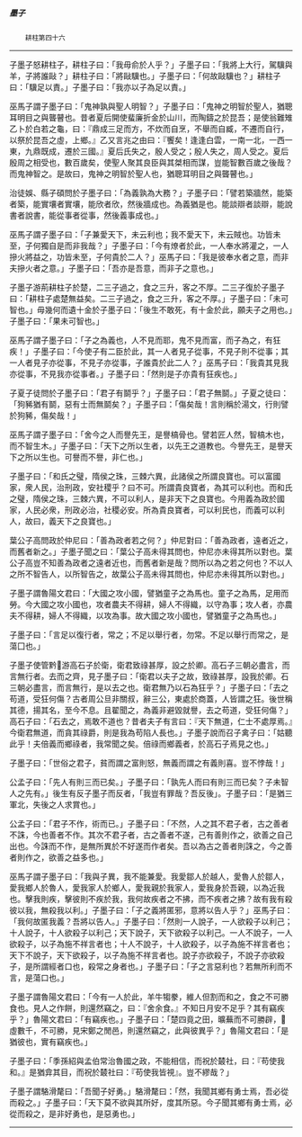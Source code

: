

##### 墨子
　　`耕柱第四十六`

* * *

子墨子怒耕柱子，耕柱子曰：「我毋俞於人乎？」子墨子曰：「我將上大行，駕驥與羊，子將誰敺？」耕柱子曰：「將敺驥也。」子墨子曰：「何故敺驥也？」耕柱子曰：「驥足以責。」子墨子曰：「我亦以子為足以責。」

巫馬子謂子墨子曰：「鬼神孰與聖人明智？」子墨子曰：「鬼神之明智於聖人，猶聰耳明目之與聾瞽也。昔者夏后開使蜚廉折金於山川，而陶鑄之於昆吾；是使翁難雉乙卜於白若之龜，曰：『鼎成三足而方，不炊而自烹，不舉而自臧，不遷而自行，以祭於昆吾之虛，上鄉。』乙又言兆之由曰：『饗矣！逢逢白雲，一南一北，一西一東，九鼎既成，遷於三國。』夏后氏失之，殷人受之；殷人失之，周人受之。夏后殷周之相受也，數百歲矣，使聖人聚其良臣與其桀相而謀，豈能智數百歲之後哉？而鬼神智之。是故曰，鬼神之明智於聖人也，猶聰耳明目之與聾瞽也。」

治徒娛、縣子碩問於子墨子曰：「為義孰為大務？」子墨子曰：「譬若築牆然，能築者築，能實壤者實壤，能欣者欣，然後牆成也。為義猶是也。能談辯者談辯，能說書者說書，能從事者從事，然後義事成也。」

巫馬子謂子墨子曰：「子兼愛天下，未云利也；我不愛天下，未云賊也。功皆未至，子何獨自是而非我哉？」子墨子曰：「今有燎者於此，一人奉水將灌之，一人摻火將益之，功皆未至，子何貴於二人？」巫馬子曰：「我是彼奉水者之意，而非夫摻火者之意。」子墨子曰：「吾亦是吾意，而非子之意也。」

子墨子游荊耕柱子於楚，二三子過之，食之三升，客之不厚。二三子復於子墨子曰：「耕柱子處楚無益矣。二三子過之，食之三升，客之不厚。」子墨子曰：「未可智也。」毋幾何而遺十金於子墨子曰：「後生不敢死，有十金於此，願夫子之用也。」子墨子曰：「果未可智也。」

巫馬子謂子墨子曰：「子之為義也，人不見而耶，鬼不見而富，而子為之，有狂疾！」子墨子曰：「今使子有二臣於此，其一人者見子從事，不見子則不從事；其一人者見子亦從事，不見子亦從事，子誰貴於此二人？」巫馬子曰：「我貴其見我亦從事，不見我亦從事者。」子墨子曰：「然則是子亦貴有狂疾也。」

子夏子徒問於子墨子曰：「君子有鬬乎？」子墨子曰：「君子無鬬。」子夏之徒曰：「狗豨猶有鬬，惡有士而無鬬矣？」子墨子曰：「傷矣哉！言則稱於湯文，行則譬於狗豨，傷矣哉！」

巫馬子謂子墨子曰：「舍今之人而譽先王，是譽槁骨也。譬若匠人然，智槁木也，而不智生木。」子墨子曰：「天下之所以生者，以先王之道教也。今譽先王，是譽天下之所以生也。可譽而不譽，非仁也。」

子墨子曰：「和氏之璧，隋侯之珠，三棘六異，此諸侯之所謂良寶也。可以富國家，衆人民，治刑政，安社稷乎？曰不可。所謂貴良寶者，為其可以利也。而和氏之璧，隋侯之珠，三棘六異，不可以利人，是非天下之良寶也。今用義為政於國家，人民必衆，刑政必治，社稷必安。所為貴良寶者，可以利民也，而義可以利人，故曰，義天下之良寶也。」

葉公子高問政於仲尼曰：「善為政者若之何？」仲尼對曰：「善為政者，遠者近之，而舊者新之。」子墨子聞之曰：「葉公子高未得其問也，仲尼亦未得其所以對也。葉公子高豈不知善為政者之遠者近也，而舊者新是哉？問所以為之若之何也？不以人之所不智告人，以所智告之，故葉公子高未得其問也，仲尼亦未得其所以對也。」

子墨子謂魯陽文君曰：「大國之攻小國，譬猶童子之為馬也。童子之為馬，足用而勞。今大國之攻小國也，攻者農夫不得耕，婦人不得織，以守為事；攻人者，亦農夫不得耕，婦人不得織，以攻為事。故大國之攻小國也，譬猶童子之為馬也。」

子墨子曰：「言足以復行者，常之；不足以舉行者，勿常。不足以舉行而常之，是蕩囗也。」

子墨子使管黔𣷫游高石子於衛，衛君致祿甚厚，設之於卿。高石子三朝必盡言，而言無行者。去而之齊，見子墨子曰：「衛君以夫子之故，致祿甚厚，設我於卿。石三朝必盡言，而言無行，是以去之也。衛君無乃以石為狂乎？」子墨子曰：「去之苟道，受狂何傷？古者周公旦非關叔，辭三公，東處於商蓋，人皆謂之狂。後世稱其德，揚其名，至今不息。且翟聞之，為義非避毀就譽，去之苟道，受狂何傷？」高石子曰：「石去之，焉敢不道也？昔者夫子有言曰：『天下無道，仁士不處厚焉。』今衛君無道，而貪其祿爵，則是我為苟陷人長也。」子墨子說而召子禽子曰：「姑聽此乎！夫倍義而鄉祿者，我常聞之矣。倍祿而鄉義者，於高石子焉見之也。」

子墨子曰：「世俗之君子，貧而謂之富則怒，無義而謂之有義則喜。豈不悖哉！」

公孟子曰：「先人有則三而已矣。」子墨子曰：「孰先人而曰有則三而已矣？子未智人之先有。」後生有反子墨子而反者，「我豈有罪哉？吾反後」。子墨子曰：「是猶三軍北，失後之人求賞也。」

公孟子曰：「君子不作，術而已。」子墨子曰：「不然，人之其不君子者，古之善者不誅，今也善者不作。其次不君子者，古之善者不遂，己有善則作之，欲善之自己出也。今誅而不作，是無所異於不好遂而作者矣。吾以為古之善者則誅之，今之善者則作之，欲善之益多也。」

巫馬子謂子墨子曰：「我與子異，我不能兼愛。我愛鄒人於越人，愛魯人於鄒人，愛我鄉人於魯人，愛我家人於鄉人，愛我親於我家人，愛我身於吾親，以為近我也。擊我則疾，擊彼則不疾於我，我何故疾者之不拂，而不疾者之拂？故有我有殺彼以我，無殺我以利。」子墨子曰：「子之義將匿邪，意將以告人乎？」巫馬子曰：「我何故匿我義？吾將以告人。」子墨子曰：「然則一人說子，一人欲殺子以利己；十人說子，十人欲殺子以利己；天下說子，天下欲殺子以利己。一人不說子，一人欲殺子，以子為施不祥言者也；十人不說子，十人欲殺子，以子為施不祥言者也；天下不說子，天下欲殺子，以子為施不祥言者也。說子亦欲殺子，不說子亦欲殺子，是所謂經者口也，殺常之身者也。」子墨子曰：「子之言惡利也？若無所利而不言，是蕩口也。」

子墨子謂魯陽文君曰：「今有一人於此，羊牛犓豢，維人但割而和之，食之不可勝食也。見人之作餅，則還然竊之，曰：『舍余食。』不知日月安不足乎？其有竊疾乎？」魯陽文君曰：「有竊疾也。」子墨子曰：「楚四竟之田，曠蕪而不可勝辟，𧦝虛數千，不可勝，見宋鄭之閒邑，則還然竊之，此與彼異乎？」魯陽文君曰：「是猶彼也，實有竊疾也。」

子墨子曰：「季孫紹與孟伯常治魯國之政，不能相信，而祝於樷社，曰：『苟使我和。』是猶弇其目，而祝於樷社曰：『苟使我皆視』。豈不繆哉？」

子墨子謂駱滑氂曰：「吾聞子好勇。」駱滑氂曰：「然，我聞其鄉有勇士焉，吾必從而殺之。」子墨子曰：「天下莫不欲與其所好，度其所惡。今子聞其鄉有勇士焉，必從而殺之，是非好勇也，是惡勇也。」

* * *

